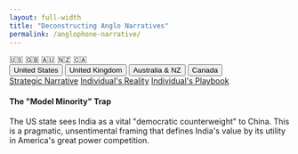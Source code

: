 ```yaml
---
layout: full-width
title: "Deconstructing Anglo Narratives"
permalink: /anglophone-narrative/
---
```


<div class="flag-container">
  <span title="United States" role="img" aria-label="United States Flag">🇺🇸</span>
  <span title="United Kingdom" role="img" aria-label="United Kingdom Flag">🇬🇧</span>
  <span title="Australia" role="img" aria-label="Australia Flag">🇦🇺</span>
  <span title="New Zealand" role="img" aria-label="New Zealand Flag">🇳🇿</span>
  <span title="Canada" role="img" aria-label="Canada Flag">🇨🇦</span>
</div>

<div class="tab-container">
  <div class="tab-buttons">
    <button class="tab-button active" onclick="openTab(event, 'us')">United States</button>
    <button class="tab-button" onclick="openTab(event, 'uk')">United Kingdom</button>
    <button class="tab-button" onclick="openTab(event, 'aus-nz')">Australia & NZ</button>
    <button class="tab-button" onclick="openTab(event, 'canada')">Canada</button>
  </div>

  <div id="us" class="tab-content" style="display:block;">
    <div class="master-detail-container">
      <div class="master-pane">
        <a href="#us-strategic" class="master-link active">Strategic Narrative</a>
        <a href="#us-reality" class="master-link">Individual's Reality</a>
        <a href="#us-playbook" class="master-link">Individual's Playbook</a>
      </div>
      <div class="detail-pane">
        <div id="us-strategic" class="detail-content">
          <h4>The "Model Minority" Trap</h4>
          <p>The US state sees India as a vital "democratic counterweight" to China. This is a pragmatic, unsentimental framing that defines India's value by its utility in America's great power competition.</p>
        </div>
        <div id="us-reality" class="detail-content" style="display:none;">
          <h4>The Individual's Reality</h4>
          <p>You are likely to encounter the "Model Minority" stereotype. This is a double-edged sword:</p>
          <ul>
            <li><strong>The "Positive":</strong> You will be seen as hardworking, intelligent, and successful.</li>
            <li><strong>The "Negative" (The Trap):</strong> This stereotype is incredibly limiting, often confining you to the "techie" box while ignoring leadership potential. It also creates a divisive wedge between Indian-Americans and other minority groups.</li>
          </ul>
        </div>
        <div id="us-playbook" class="detail-content" style="display:none;">
          <h4>The Individual's Playbook</h4>
          <ol>
            <li><strong>Reject the Box:</strong> Actively push back against the stereotype by taking on leadership roles and demonstrating creative, strategic thinking.</li>
            <li><strong>Control the Narrative:</strong> Use ignorance as an opportunity to provide a concise, powerful counter-narrative about modern India.</li>
            <li><strong>Build Alliances:</strong> Actively build relationships with all communities to break down the divisive effect of the model minority myth.</li>
          </ol>
        </div>
      </div>
    </div>
  </div>

  <div id="uk" class="tab-content" style="display:none;">
    <div class="master-detail-container">
      <div class="master-pane">
        <a href="#uk-strategic" class="master-link active">Strategic Narrative</a>
        <a href="#uk-reality" class="master-link">Individual's Reality</a>
        <a href="#uk-playbook" class="master-link">Individual's Playbook</a>
      </div>
      <div class="detail-pane">
        <div id="uk-strategic" class="detail-content">
          <h4>The Condescending "Expert"</h4>
          <p>The UK state seeks a strong trade and diplomatic partnership, but this is constantly undermined by a deep-seated need to see itself as the senior, more experienced partner, a direct result of its post-colonial hangover.</p>
        </div>
        <div id="uk-reality" class="detail-content" style="display:none;">
          <h4>The Individual's Reality</h4>
          <p>You will likely encounter the "Expert Gaze"—the assumption that the British person you are speaking to inherently understands India better than you do. They will lecture you on your own history and express surprise at your sophistication, a microaggression rooted in a baseline assumption of Indian backwardness. This is the external manifestation of our own <strong><a href="/indian-narrative/colonial-hangover/">Colonial Hangover</a></strong>.</p>
        </div>
        <div id="uk-playbook" class="detail-content" style="display:none;">
          <h4>The Individual's Playbook</h4>
          <ol>
            <li><strong>Do Not Defer:</strong> Calmly and confidently correct their assumptions. You are the expert on your own reality.</li>
            <li><strong>Use Understated Confidence:</strong> A polite, firm statement is more effective than an angry outburst.</li>
            <li><strong>Demand Professional Equality:</strong> The relationship must be based on merit, not some imagined historical hierarchy.</li>
          </ol>
        </div>
      </div>
    </div>
  </div>

  <div id="aus-nz" class="tab-content" style="display:none;">
    <div class="master-detail-container">
      <div class="master-pane">
        <a href="#aus-nz-strategic" class="master-link active">Strategic Narrative</a>
        <a href="#aus-nz-reality" class="master-link">Individual's Reality</a>
        <a href="#aus-nz-playbook" class="master-link">Individual's Playbook</a>
      </div>
      <div class="detail-pane">
        <div id="aus-nz-strategic" class="detail-content">
          <h4>The Anxious Ally</h4>
          <p>The governments of Australia and New Zealand see India as an absolutely crucial democratic partner in the Quad and a vital counterbalance to Chinese influence in their region.</p>
        </div>
        <div id="aus-nz-reality" class="detail-content" style="display:none;">
          <h4>The Individual's Reality</h4>
          <p>The experience can be a jarring "hot and cold" mix. You will find a deep appreciation for India's strategic importance in official circles, but may also encounter a significant amount of casual racism at the social level, rooted in a historical anxiety about being "overrun" by Asia.</p>
        </div>
        <div id="aus-nz-playbook" class="detail-content" style="display:none;">
          <h4>The Individual's Playbook</h4>
          <ol>
            <li><strong>Understand the Dichotomy:</strong> Be aware that the positive strategic narrative has not yet fully filtered down to all levels of society.</li>
            <li><strong>Leverage the Strategic Narrative:</strong> In professional settings, lean into the powerful narrative of the "Quad partnership."</li>
            <li><strong>Confront Social Racism Directly:</strong> Casual racism should not be tolerated. A calm but firm response is the most effective tool.</li>
          </ol>
        </div>
      </div>
    </div>
  </div>

  <div id="canada" class="tab-content" style="display:none;">
    <div class="master-detail-container">
      <div class="master-pane">
        <a href="#canada-strategic" class="master-link active">Strategic Narrative</a>
        <a href="#canada-reality" class="master-link">Individual's Reality</a>
        <a href="#canada-playbook" class="master-link">Individual's Playbook</a>
      </div>
      <div class="detail-pane">
        <div id="canada-strategic" class="detail-content">
          <h4>The Narrative of Permissive Hostility</h4>
          <p>Officially, the Canadian state seeks a strong relationship with India based on trade and a large, successful diaspora. However, this is undermined by the state's permissive attitude towards anti-India extremism.</p>
        </div>
        <div id="canada-reality" class="detail-content" style="display:none;">
          <h4>The Individual's Reality</h4>
          <p>The friction is a jarring disconnect between a generally welcoming multicultural society and the state's tolerance of Khalistani extremism. For an individual, this is the unsettling knowledge that the country you live in provides a safe haven to groups that seek to dismember your country of origin.</p>
        </div>
        <div id="canada-playbook" class="detail-content" style="display:none;">
          <h4>The Individual's Playbook</h4>
          <ol>
            <li><strong>Recognize the Disconnect:</strong> The issue is not with the average person, but with a failure of the Canadian state.</li>
            <li><strong>Do Not Normalize Extremism:</strong> Do not accept the false equivalence of "freedom of speech" for what is clearly hate speech and the glorification of terrorism.</li>
            <li><strong>Engage Politically:</strong> This is a political problem that requires an organized, vocal political response from the Indo-Canadian community.</li>
          </ol>
        </div>
      </div>
    </div>
  </div>
</div>

<script>
  function openTab(evt, tabName) {
    var i, tabcontent, tabbuttons;
    tabcontent = document.getElementsByClassName("tab-content");
    for (i = 0; i < tabcontent.length; i++) {
      tabcontent[i].style.display = "none";
    }
    tabbuttons = document.getElementsByClassName("tab-button");
    for (i = 0; i < tabbuttons.length; i++) {
      tabbuttons[i].className = tabbuttons[i].className.replace(" active", "");
    }
    const targetTab = document.getElementById(tabName);
    targetTab.style.display = "block";
    evt.currentTarget.className += " active";
    
    // Initialize the master-detail for ONLY the newly opened tab
    initializeMasterDetail(targetTab);
  }

  function initializeMasterDetail(container) {
    const links = container.querySelectorAll('.master-link');
    const contents = container.querySelectorAll('.detail-content');

    // Set the first item as active by default
    if (links.length > 0) {
      links[0].classList.add('active');
      contents[0].style.display = 'block';
    }

    links.forEach(link => {
      link.addEventListener('click', function(e) {
        e.preventDefault();
        const targetId = this.getAttribute('href').substring(1);

        links.forEach(l => l.classList.remove('active'));
        this.classList.add('active');

        contents.forEach(content => {
          if (content.id === targetId) {
            content.style.display = 'block';
          } else {
            content.style.display = 'none';
          }
        });
      });
    });
  }

  // Initialize the master-detail for the default active tab on page load
  initializeMasterDetail(document.querySelector('.tab-content[style*="display:block"]'));
</script>
